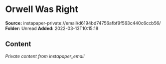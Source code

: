 # Orwell Was Right

**Source:** instapaper-private://email/d6194bd74756afbf9f563c440c6ccb56/
**Folder:** Unread
**Added:** 2022-03-13T10:15:18




## Content
*Private content from instapaper_email*
